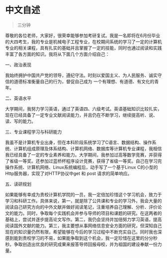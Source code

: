 # 中文自述

> 三分钟

尊敬的各位老师，大家好，很荣幸能够参加考研复试。我是一名即将在6月份毕业的大四考生，我的专业是机械电子工程专业，在校期间系统的学习了一定的计算机专业的相关课程，具有扎实的基础并且掌握了一定的技能，同时也通过阅读和实践丰富了各方面的知识。我将从下面几个方面介绍自己：

 一、政治表现

我始终拥护中国共产党的领导，遵纪守法。时刻以爱国主义、为人民服务、诚实守信的道德标准衡量自己的行为，督促自己成为 一个有理想、有道德、有文化的青年。

二、英语水平

大学期间，我努力学习英语，通过了英语四、六级考试。英语基础知识比较扎实，现在已经具备了一定专业文献阅读能力，并且仍在不断学习，继续提高听、说、读、写的能力。

三、专业课程学习与科研能力

我虽不是计算机专业出身，但在本科阶段系统学习了C语言、数据结构、操作系统、计算机组成原理及体系结构、计算机网络、数据库等计算机专业课程，我相信我已经具备了一定的专业素养和能力。大学期间，我参加过高等数学竞赛，并获得了省级一等奖。还参加过蓝桥杯程序设计竞赛，获得了省级一等奖。自己在学习完操作系统、计算机网络、Linux系统编程后，动手写了一个基于Linux C的小型的Http服务器，实现了对HTTP协议中get 和 post 请求的简单响应。

五、读研规划

如果能够有幸成为贵校计算机学院的一员，我一定倍加珍惜这个学习机会，致力于学习和科研工作。具体来说，第一，就是除了公共课和专业的学习外，我会大量的阅读自己研究方向的中外文献并做好阅读笔记，注重培养自己理解、分析、评价论文的能力。同时，争取每个实践机会并参与导师的项目和课题的研究。在这两者的基础上，尝试并逐步提高论文写作。第二，我仍会坚持并加倍努力学习英语，提高阅读国外文献的能力。第三，我主要想从事网络信息安全方面的研究，但深知自己现在的知识量仍然有限，希望能够在今后的学习过程中不断充实自己。同时我也深感到能到贵校学习的不易，如果能争取到这个机会，我一定珍惜在这里的分分秒秒。争取创造出优良的研究成果来报答导师回报母校，并为祖国的建设奉献一份力量。



















